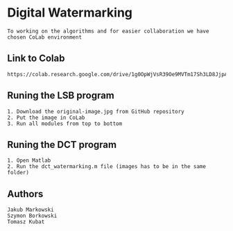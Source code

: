 # Digital Watermarking

    To working on the algorithms and for easier collaboration we have chosen CoLab environment

## Link to Colab

```
https://colab.research.google.com/drive/1g0OpWjVsR39Oe9MVTm17Sh3LD8JjpA8c#scrollTo=jSmSGmrroIMG
```

## Runing the LSB program

    1. Download the original-image.jpg from GitHub repository
    2. Put the image in CoLab
    3. Run all modules from top to bottom
    
## Runing the DCT program
    
    1. Open Matlab
    2. Run the dct_watermarking.m file (images has to be in the same folder)

## Authors

    Jakub Markowski
    Szymon Borkowski
    Tomasz Kubat
